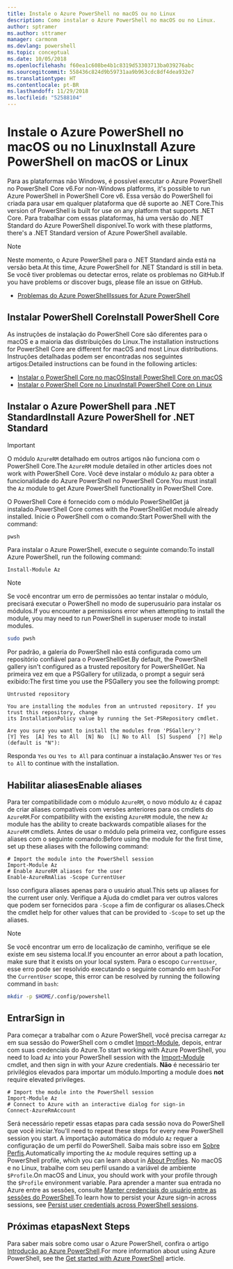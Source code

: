 ```yaml
---
title: Instale o Azure PowerShell no macOS ou no Linux
description: Como instalar o Azure PowerShell no macOS ou no Linux.
author: sptramer
ms.author: sttramer
manager: carmonm
ms.devlang: powershell
ms.topic: conceptual
ms.date: 10/05/2018
ms.openlocfilehash: f60ea1c608be4b1c8319d53303713ba039276abc
ms.sourcegitcommit: 558436c824d9b59731aa9b963cdc8df4dea932e7
ms.translationtype: HT
ms.contentlocale: pt-BR
ms.lasthandoff: 11/29/2018
ms.locfileid: "52588104"
---
```

# <a name="install-azure-powershell-on-macos-or-linux"></a><span data-ttu-id="77954-103">Instale o Azure PowerShell no macOS ou no Linux</span><span class="sxs-lookup"><span data-stu-id="77954-103">Install Azure PowerShell on macOS or Linux</span></span>

<span data-ttu-id="77954-104">Para as plataformas não Windows, é possível executar o Azure PowerShell no PowerShell Core v6.</span><span class="sxs-lookup"><span data-stu-id="77954-104">For non-Windows platforms, it's possible to run Azure PowerShell in PowerShell Core v6.</span></span> <span data-ttu-id="77954-105">Essa versão do PowerShell foi criada para usar em qualquer plataforma que dê suporte ao .NET Core.</span><span class="sxs-lookup"><span data-stu-id="77954-105">This version of PowerShell is built for use on any platform that supports .NET Core.</span></span> <span data-ttu-id="77954-106">Para trabalhar com essas plataformas, há uma versão do .NET Standard do Azure PowerShell disponível.</span><span class="sxs-lookup"><span data-stu-id="77954-106">To work with these platforms, there's a .NET Standard version of Azure PowerShell available.</span></span>

> [!NOTE]
> <span data-ttu-id="77954-107">Neste momento, o Azure PowerShell para o .NET Standard ainda está na versão beta.</span><span class="sxs-lookup"><span data-stu-id="77954-107">At this time, Azure PowerShell for .NET Standard is still in beta.</span></span>
> <span data-ttu-id="77954-108">Se você tiver problemas ou detectar erros, relate os problemas no GitHub.</span><span class="sxs-lookup"><span data-stu-id="77954-108">If you have problems or discover bugs, please file an issue on GitHub.</span></span>
>
> * [<span data-ttu-id="77954-109">Problemas do Azure PowerShell</span><span class="sxs-lookup"><span data-stu-id="77954-109">Issues for Azure PowerShell</span></span>](https://github.com/azure/azure-docs-powershell/issues)

## <a name="install-powershell-core"></a><span data-ttu-id="77954-110">Instalar PowerShell Core</span><span class="sxs-lookup"><span data-stu-id="77954-110">Install PowerShell Core</span></span>

<span data-ttu-id="77954-111">As instruções de instalação do PowerShell Core são diferentes para o macOS e a maioria das distribuições do Linux.</span><span class="sxs-lookup"><span data-stu-id="77954-111">The installation instructions for PowerShell Core are different for macOS and most Linux distributions.</span></span>
<span data-ttu-id="77954-112">Instruções detalhadas podem ser encontradas nos seguintes artigos:</span><span class="sxs-lookup"><span data-stu-id="77954-112">Detailed instructions can be found in the following articles:</span></span>

* [<span data-ttu-id="77954-113">Instalar o PowerShell Core no macOS</span><span class="sxs-lookup"><span data-stu-id="77954-113">Install PowerShell Core on macOS</span></span>](/powershell/scripting/setup/installing-powershell-core-on-macos)
* [<span data-ttu-id="77954-114">Instalar o PowerShell Core no Linux</span><span class="sxs-lookup"><span data-stu-id="77954-114">Install PowerShell Core on Linux</span></span>](/powershell/scripting/setup/installing-powershell-core-on-linux)

## <a name="install-azure-powershell-for-net-standard"></a><span data-ttu-id="77954-115">Instalar o Azure PowerShell para .NET Standard</span><span class="sxs-lookup"><span data-stu-id="77954-115">Install Azure PowerShell for .NET Standard</span></span>

> [!IMPORTANT]
> <span data-ttu-id="77954-116">O módulo `AzureRM` detalhado em outros artigos não funciona com o PowerShell Core.</span><span class="sxs-lookup"><span data-stu-id="77954-116">The `AzureRM` module detailed in other articles does not work with PowerShell Core.</span></span>
> <span data-ttu-id="77954-117">Você deve instalar o módulo `Az` para obter a funcionalidade do Azure PowerShell no PowerShell Core.</span><span class="sxs-lookup"><span data-stu-id="77954-117">You must install the `Az` module to get Azure PowerShell functionality in PowerShell Core.</span></span>

<span data-ttu-id="77954-118">O PowerShell Core é fornecido com o módulo PowerShellGet já instalado.</span><span class="sxs-lookup"><span data-stu-id="77954-118">PowerShell Core comes with the PowerShellGet module already installed.</span></span> <span data-ttu-id="77954-119">Inicie o PowerShell com o comando:</span><span class="sxs-lookup"><span data-stu-id="77954-119">Start PowerShell with the command:</span></span>

```bash
pwsh
```

<span data-ttu-id="77954-120">Para instalar o Azure PowerShell, execute o seguinte comando:</span><span class="sxs-lookup"><span data-stu-id="77954-120">To install Azure PowerShell, run the following command:</span></span>

```powershell-interactive
Install-Module Az
```

> [!NOTE]
> <span data-ttu-id="77954-121">Se você encontrar um erro de permissões ao tentar instalar o módulo, precisará executar o PowerShell no modo de superusuário para instalar os módulos.</span><span class="sxs-lookup"><span data-stu-id="77954-121">If you encounter a permissions error when attempting to install the module, you may need to run PowerShell in superuser mode to install modules.</span></span>
>
> ```bash
> sudo pwsh
> ```

<span data-ttu-id="77954-122">Por padrão, a galeria do PowerShell não está configurada como um repositório confiável para o PowerShellGet.</span><span class="sxs-lookup"><span data-stu-id="77954-122">By default, the PowerShell gallery isn't configured as a trusted repository for PowerShellGet.</span></span> <span data-ttu-id="77954-123">Na primeira vez em que a PSGallery for utilizada, o prompt a seguir será exibido:</span><span class="sxs-lookup"><span data-stu-id="77954-123">The first time you use the PSGallery you see the following prompt:</span></span>

```output
Untrusted repository

You are installing the modules from an untrusted repository. If you trust this repository, change
its InstallationPolicy value by running the Set-PSRepository cmdlet.

Are you sure you want to install the modules from 'PSGallery'?
[Y] Yes  [A] Yes to All  [N] No  [L] No to All  [S] Suspend  [?] Help (default is "N"):
```

<span data-ttu-id="77954-124">Responda `Yes` ou `Yes to All` para continuar a instalação.</span><span class="sxs-lookup"><span data-stu-id="77954-124">Answer `Yes` or `Yes to All` to continue with the installation.</span></span>

## <a name="enable-aliases"></a><span data-ttu-id="77954-125">Habilitar aliases</span><span class="sxs-lookup"><span data-stu-id="77954-125">Enable aliases</span></span>

<span data-ttu-id="77954-126">Para ter compatibilidade com o módulo `AzureRM`, o novo módulo `Az` é capaz de criar aliases compatíveis com versões anteriores para os cmdlets do `AzureRM`.</span><span class="sxs-lookup"><span data-stu-id="77954-126">For compatibility with the existing `AzureRM` module, the new `Az` module has the ability to create backwards compatible aliases for the `AzureRM` cmdlets.</span></span> <span data-ttu-id="77954-127">Antes de usar o módulo pela primeira vez, configure esses aliases com o seguinte comando:</span><span class="sxs-lookup"><span data-stu-id="77954-127">Before using the module for the first time, set up these aliases with the following command:</span></span>

```powershell-interactive
# Import the module into the PowerShell session
Import-Module Az
# Enable AzureRM aliases for the user
Enable-AzureRmAlias -Scope CurrentUser
```

<span data-ttu-id="77954-128">Isso configura aliases apenas para o usuário atual.</span><span class="sxs-lookup"><span data-stu-id="77954-128">This sets up aliases for the current user only.</span></span> <span data-ttu-id="77954-129">Verifique a Ajuda do cmdlet para ver outros valores que podem ser fornecidos para `-Scope` a fim de configurar os aliases.</span><span class="sxs-lookup"><span data-stu-id="77954-129">Check the cmdlet help for other values that can be provided to `-Scope` to set up the aliases.</span></span>

> [!NOTE]
> <span data-ttu-id="77954-130">Se você encontrar um erro de localização de caminho, verifique se ele existe em seu sistema local.</span><span class="sxs-lookup"><span data-stu-id="77954-130">If you encounter an error about a path location, make sure that it exists on your local system.</span></span> <span data-ttu-id="77954-131">Para o escopo `CurrentUser`, esse erro pode ser resolvido executando o seguinte comando em `bash`:</span><span class="sxs-lookup"><span data-stu-id="77954-131">For the `CurrentUser` scope, this error can be resolved by running the following command in `bash`:</span></span>
>
> ```bash
> mkdir -p $HOME/.config/powershell
> ```

## <a name="sign-in"></a><span data-ttu-id="77954-132">Entrar</span><span class="sxs-lookup"><span data-stu-id="77954-132">Sign in</span></span>

<span data-ttu-id="77954-133">Para começar a trabalhar com o Azure PowerShell, você precisa carregar `Az` em sua sessão do PowerShell com o cmdlet [Import-Module](/powershell/module/Microsoft.PowerShell.Core/Import-Module), depois, entrar com suas credenciais do Azure.</span><span class="sxs-lookup"><span data-stu-id="77954-133">To start working with Azure PowerShell, you need to load `Az` into your PowerShell session with the [Import-Module](/powershell/module/Microsoft.PowerShell.Core/Import-Module) cmdlet, and then sign in with your Azure credentials.</span></span> <span data-ttu-id="77954-134">__Não__ é necessário ter privilégios elevados para importar um módulo.</span><span class="sxs-lookup"><span data-stu-id="77954-134">Importing a module does __not__ require elevated privileges.</span></span>

```powershell-interactive
# Import the module into the PowerShell session
Import-Module Az
# Connect to Azure with an interactive dialog for sign-in
Connect-AzureRmAccount
```

<span data-ttu-id="77954-135">Será necessário repetir essas etapas para cada sessão nova do PowerShell que você iniciar.</span><span class="sxs-lookup"><span data-stu-id="77954-135">You'll need to repeat these steps for every new PowerShell session you start.</span></span> <span data-ttu-id="77954-136">A importação automática do módulo `Az` requer a configuração de um perfil do PowerShell. Saiba mais sobre isso em [Sobre Perfis](/powershell/module/microsoft.powershell.core/about/about_profiles).</span><span class="sxs-lookup"><span data-stu-id="77954-136">Automatically importing the `Az` module requires setting up a PowerShell profile, which you can learn about in [About Profiles](/powershell/module/microsoft.powershell.core/about/about_profiles).</span></span>
<span data-ttu-id="77954-137">No macOS e no Linux, trabalhe com seu perfil usando a variável de ambiente `$Profile`.</span><span class="sxs-lookup"><span data-stu-id="77954-137">On macOS and Linux, you should work with your profile through the `$Profile` environment variable.</span></span> <span data-ttu-id="77954-138">Para aprender a manter sua entrada no Azure entre as sessões, consulte [Manter credenciais do usuário entre as sessões do PowerShell](context-persistence.md).</span><span class="sxs-lookup"><span data-stu-id="77954-138">To learn how to persist your Azure sign-in across sessions, see [Persist user credentials across PowerShell sessions](context-persistence.md).</span></span>

## <a name="next-steps"></a><span data-ttu-id="77954-139">Próximas etapas</span><span class="sxs-lookup"><span data-stu-id="77954-139">Next Steps</span></span>

<span data-ttu-id="77954-140">Para saber mais sobre como usar o Azure PowerShell, confira o artigo [Introdução ao Azure PowerShell](get-started-azureps.md).</span><span class="sxs-lookup"><span data-stu-id="77954-140">For more information about using Azure PowerShell, see the [Get started with Azure PowerShell](get-started-azureps.md) article.</span></span>
